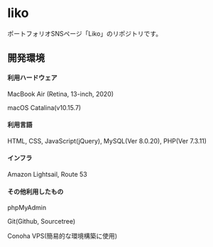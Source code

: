 # liko
ポートフォリオSNSページ「Liko」のリポジトリです。

## 開発環境
#### 利用ハードウェア
MacBook Air (Retina, 13-inch, 2020)

macOS Catalina(v10.15.7)


#### 利用言語
HTML, CSS, JavaScript(jQuery), MySQL(Ver 8.0.20), PHP(Ver 7.3.11)


#### インフラ
Amazon Lightsail, Route 53


#### その他利用したもの
phpMyAdmin

Git(Github, Sourcetree)

Conoha VPS(簡易的な環境構築に使用)

